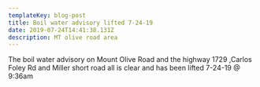 ```yaml
---
templateKey: blog-post
title: Boil water advisory lifted 7-24-19
date: 2019-07-24T14:41:38.131Z
description: MT olive road area
---
```

The boil water advisory on Mount Olive Road and the highway 1729 ,Carlos Foley Rd  and Miller short road all is clear and has been lifted 7-24-19 @ 9:36am
